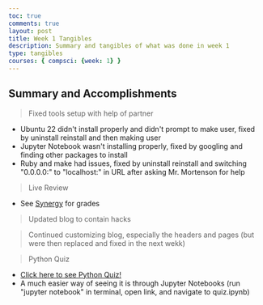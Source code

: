 ```yaml
---
toc: true
comments: true
layout: post
title: Week 1 Tangibles
description: Summary and tangibles of what was done in week 1
type: tangibles
courses: { compsci: {week: 1} }
---
```


## Summary and Accomplishments
> Fixed tools setup with help of partner
- Ubuntu 22 didn't install properly and didn't prompt to make user, fixed by uninstall reinstall and then making user
- Jupyter Notebook wasn't installing properly, fixed by googling and finding other packages to install
- Ruby and make had issues, fixed by uninstall reinstall and switching "0.0.0.0:" to "localhost:" in URL after asking Mr. Mortenson for help

> Live Review
- See [Synergy](https://sis.powayusd.com/PXP2_Login.aspx) for grades

> Updated blog to contain hacks

> Continued customizing blog, especially the headers and pages (but were then replaced and fixed in the next wekk)

> Python Quiz
- <a href="{{site.baseurl}}/quiz" target="_blank">Click here to see Python Quiz!</a>&nbsp;<br>
- A much easier way of seeing it is through Jupyter Notebooks (run "jupyter notebook" in terminal, open link, and navigate to quiz.ipynb)